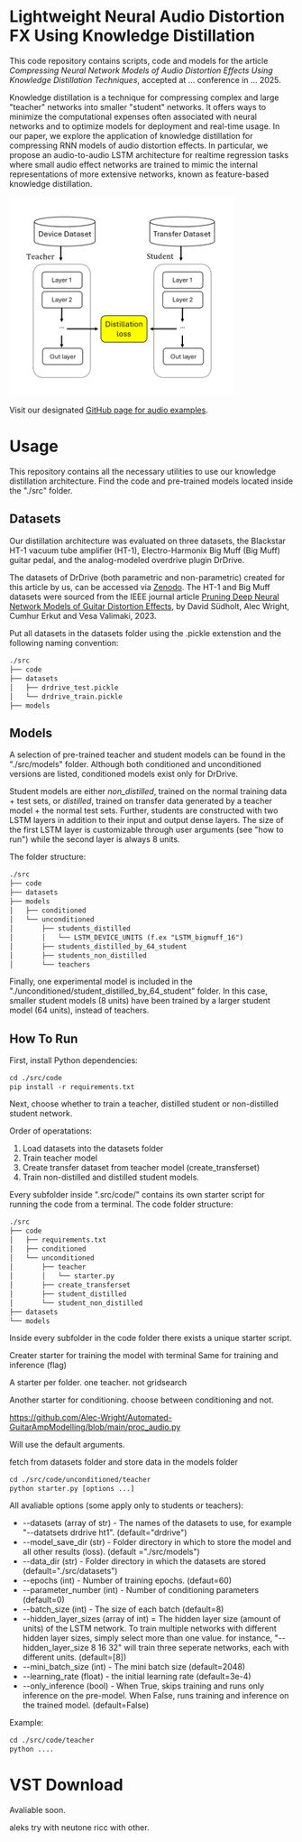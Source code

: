# Lightweight Neural Audio Distortion FX Using Knowledge Distillation

This code repository contains scripts, code and models for the article _Compressing Neural Network Models of Audio Distortion Effects Using Knowledge Distillation Techniques_, accepted at ... conference in ... 2025.

Knowledge distillation is a technique for compressing complex and large "teacher" networks into smaller "student" networks. It offers ways to minimize the computational expenses often associated with neural networks and to optimize models for deployment and real-time usage. In our paper, we explore the application of knowledge distillation for compressing RNN models of audio distortion effects. In particular, we propose an audio-to-audio LSTM architecture for realtime regression tasks where small audio effect networks are trained to mimic the internal representations of more extensive networks, known as feature-based knowledge distillation.

<div align="left">
 <img src="./fig/dk2.png" width="400">
</div>

Visit our designated [GitHub page for audio examples]().

<!-- Our distillation architecture was evaluated on three datasets, the Blackstar HT-1 vacuum tube amplifier (HT-1), Electro-Harmonix Big Muff (Big Muff) guitar pedal, and the analog-modeled overdrive plugin DrDrive.

Below are just a few non-parametric examples comparing our distilled student models against regular students networks (non-distilled).

**64 unit networks**
DrDrive - Target - Distilled - NonDistilled
HT-1 - Target - Distilled - NonDistilled

**8 unit networks**
Big Muff - Target - Distilled - NonDistilled -->

# Usage

This repository contains all the necessary utilities to use our knowledge distillation architecture. Find the code and pre-trained models located inside the "./src" folder.

## Datasets

Our distillation architecture was evaluated on three datasets, the Blackstar HT-1 vacuum tube amplifier (HT-1), Electro-Harmonix Big Muff (Big Muff) guitar pedal, and the analog-modeled overdrive plugin DrDrive.

The datasets of DrDrive (both parametric and non-parametric) created for this article by us, can be accessed via [Zenodo](https://doi.org/10.5281/zenodo.15222630). The HT-1 and Big Muff datasets were sourced from the IEEE journal article [Pruning Deep Neural Network Models of Guitar Distortion Effects](https://ieeexplore.ieee.org/abstract/document/9954902/), by David Südholt, Alec Wright, Cumhur Erkut and Vesa Valimaki, 2023.

Put all datasets in the datasets folder using the .pickle extenstion and the following naming convention:
```
./src
├── code
├── datasets
│   ├── drdrive_test.pickle
│   └── drdrive_train.pickle
├── models
```

## Models

A selection of pre-trained teacher and student models can be found in the "./src/models" folder. Although both conditioned and unconditioned versions are listed, conditioned models exist only for DrDrive.

Student models are either *non_distilled*, trained on the normal training data + test sets, or *distilled*, trained on transfer data generated by a teacher model + the normal test sets. Further, students are constructed with two LSTM layers in addition to their input and output dense layers. The size of the first LSTM layer is customizable through user arguments (see "how to run") while the second layer is always 8 units.

The folder structure:
```
./src
├── code
├── datasets
├── models
│   ├── conditioned       
│   └── unconditioned
│       ├── students_distilled
│       │   └── LSTM_DEVICE_UNITS (f.ex "LSTM_bigmuff_16")
│       ├── students_distilled_by_64_student
│       ├── students_non_distilled
│       └── teachers 
```

Finally, one experimental model is included in the "./unconditioned/student_distilled_by_64_student" folder. In this case, smaller student models (8 units) have been trained by a larger student model (64 units), instead of teachers.

## How To Run 

First, install Python dependencies:
```
cd ./src/code
pip install -r requirements.txt
```

Next, choose whether to train a teacher, distilled student or non-distilled student network. 

Order of operatations:
1. Load datasets into the datasets folder
2. Train teacher model
3. Create transfer dataset from teacher model (create_transferset)
4. Train non-distilled and distilled student models. 

Every subfolder inside ".src/code/" contains its own starter script for running the code from a terminal. The code folder structure:

```
./src
├── code    
│   ├── requirements.txt
│   ├── conditioned
│   └── unconditioned  
│       ├── teacher
│       │   └── starter.py
│       ├── create_transferset 
│       ├── student_distilled 
│       └── student_non_distilled
├── datasets
└── models
``` 

Inside every subfolder in the code folder there exists a unique starter script. 

Creater starter for training the model with terminal
Same for training and inference (flag)

A starter per folder.
one teacher. not gridsearch

Another starter for conditioning. choose between conditioning and not.

https://github.com/Alec-Wright/Automated-GuitarAmpModelling/blob/main/proc_audio.py

Will use the default arguments.

fetch from datasets folder and store data in the models folder

```
cd ./src/code/unconditioned/teacher
python starter.py [options ...]
```

All avaliable options (some apply only to students or teachers): 
* --datasets (array of str) - The names of the datasets to use, for example "--datatsets drdrive ht1". (default="drdrive") 
* --model_save_dir (str) - Folder directory in which to store the model and all other results (loss). (default ="./src/models")
* --data_dir (str) - Folder directory in which the datasets are stored (default="./src/datasets")
* --epochs (int) - Number of training epochs. (defaut=60)
* --parameter_number (int) - Number of conditioning parameters (default=0)
* --batch_size (int) - The size of each batch (default=8) 
* --hidden_layer_sizes (array of int) = The hidden layer size (amount of units) of the LSTM network. To train multiple networks with different hidden layer sizes, simply select more than one value. for instance, "--hidden_layer_size 8 16 32" will train three seperate networks, each with different units. (default=[8])
* --mini_batch_size (int) - The mini batch size (default=2048) 
* --learning_rate (float) - the initial learning rate (default=3e-4)
* --only_inference (bool) - When True, skips training and runs only inference on the pre-model. When False, runs training and inference on the trained model. (default=False)

Example: 
```
cd ./src/code/teacher
python ....
``` 

# VST Download

Avaliable soon.

aleks try with neutone
ricc with other.
